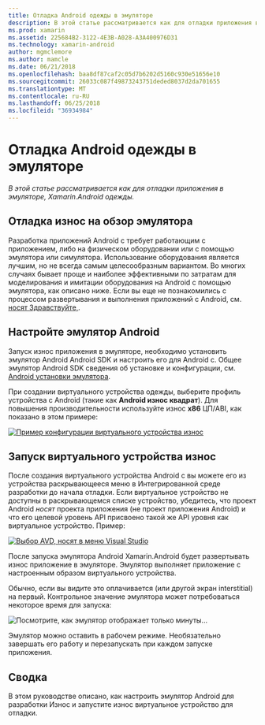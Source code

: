 ```yaml
---
title: Отладка Android одежды в эмуляторе
description: В этой статье рассматривается как для отладки приложения в эмуляторе, Xamarin.Android одежды.
ms.prod: xamarin
ms.assetid: 225684B2-3122-4E3B-A028-A3A400976D31
ms.technology: xamarin-android
author: mgmclemore
ms.author: mamcle
ms.date: 06/21/2018
ms.openlocfilehash: baa8df87caf2c05d7b6202d5160c930e51656e10
ms.sourcegitcommit: 26033c087f49873243751deded8037d2da701655
ms.translationtype: MT
ms.contentlocale: ru-RU
ms.lasthandoff: 06/25/2018
ms.locfileid: "36934984"
---
```

# <a name="debug-android-wear-on-an-emulator"></a>Отладка Android одежды в эмуляторе

_В этой статье рассматривается как для отладки приложения в эмуляторе, Xamarin.Android одежды._

## <a name="debug-wear-on-emulator-overview"></a>Отладка износ на обзор эмулятора

Разработка приложений Android с требует работающим с приложением, либо на физическом оборудовании или с помощью эмулятора или симулятора. Использование оборудования является лучшим, но не всегда самым целесообразным вариантом. Во многих случаях бывает проще и наиболее эффективными по затратам для моделирования и имитации оборудования на Android с помощью эмулятора, как описано ниже. Если вы еще не познакомились с процессом развертывания и выполнения приложений с Android, см. [носят Здравствуйте,](~/android/wear/get-started/hello-wear.md).

## <a name="configure-the-android-emulator"></a>Настройте эмулятор Android

Запуск износ приложения в эмуляторе, необходимо установить эмулятор Android Android SDK и настроить его для Android с. Общее эмулятор Android SDK сведения об установке и конфигурации, см. [Android установки эмулятора](~/android/get-started/installation/android-emulator/index.md).

При создании виртуального устройства одежды, выберите профиль устройства с Android (такие как **Android износ квадрат**). Для повышения производительности используйте износ **x86** ЦП/ABI, как показано в этом примере:

[![Пример конфигурации виртуального устройства износ](debug-on-emulator-images/01-wear-avd-example-sml.png)](debug-on-emulator-images/01-wear-avd-example.png#lightbox)


## <a name="launch-the-wear-virtual-device"></a>Запуск виртуального устройства износ 

После создания виртуального устройства Android с вы можете его из устройства раскрывающееся меню в Интегрированной среде разработки до начала отладки. Если виртуальное устройство не доступны в раскрывающемся списке устройство, убедитесь, что проект Android *носят* проекта приложения (не проект приложения Android) и что его целевой уровень API присвоено такой же API уровня как виртуальное устройство. Пример:

[![Выбор AVD, носят в меню Visual Studio](debug-on-emulator-images/vs/choose-wear-sim.png)](debug-on-emulator-images/vs/choose-wear-sim.png#lightbox)

После запуска эмулятора Android Xamarin.Android будет развертывать износ приложение в эмуляторе. Эмулятор выполняет приложение с настроенным образом виртуального устройства.

Обычно, если вы видите это оплачивается (или другой экран interstitial) на первый. Контрольное значение эмулятора может потребоваться некоторое время для запуска: 

![Посмотрите, как эмулятор отображает только минуты...](debug-on-emulator-images/please-wait.png)

Эмулятор можно оставить в рабочем режиме. Необязательно завершать его работу и перезапускать при каждом запуске приложения.

 
## <a name="summary"></a>Сводка
 
В этом руководстве описано, как настроить эмулятор Android для разработки Износ и запустите износ виртуальное устройство для отладки.
